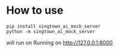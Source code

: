 # How to use

```
pip install singtown_ai_mock_server
python -m singtown_ai_mock_server
```
will run on Running on http://127.0.0.1:8000
